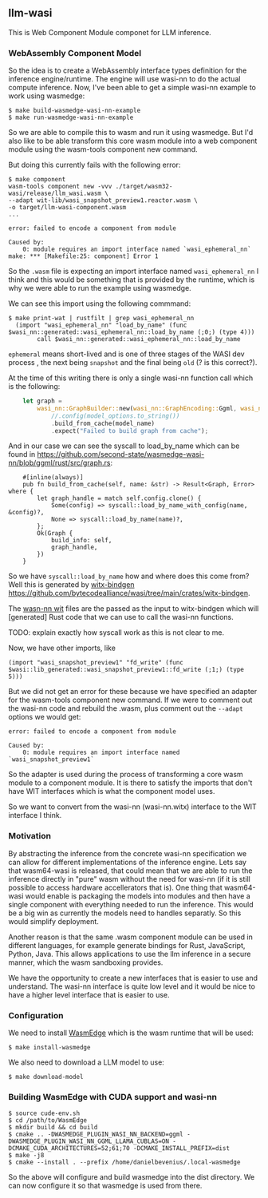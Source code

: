 ## llm-wasi
This is Web Component Module componet for LLM inference.

### WebAssembly Component Model
So the idea is to create a WebAssembly interface types definition for the
inference engine/runtime. The engine will use wasi-nn to do the actual compute
inference. 
Now, I've been able to get a simple wasi-nn example to work using wasmedge:
```console
$ make build-wasmedge-wasi-nn-example
$ make run-wasmedge-wasi-nn-example
```

So we are able to compile this to wasm and run it using wasmedge. But I'd also
like to be able transform this core wasm module into a web component module
using the wasm-tools component new command. 

But doing this currently fails with the following error:
```console
$ make component 
wasm-tools component new -vvv ./target/wasm32-wasi/release/llm_wasi.wasm \
--adapt wit-lib/wasi_snapshot_preview1.reactor.wasm \
-o target/llm-wasi-component.wasm
...

error: failed to encode a component from module

Caused by:
    0: module requires an import interface named `wasi_ephemeral_nn`
make: *** [Makefile:25: component] Error 1
```

So the `.wasm` file is expecting an import interface named `wasi_ephemeral_nn` I
think and this would be something that is provided by the runtime, which is why
we were able to run the example using wasmedge.

We can see this import using the following commmand:
```console
$ make print-wat | rustfilt | grep wasi_ephemeral_nn
  (import "wasi_ephemeral_nn" "load_by_name" (func $wasi_nn::generated::wasi_ephemeral_nn::load_by_name (;0;) (type 4)))
        call $wasi_nn::generated::wasi_ephemeral_nn::load_by_name
```
`ephemeral` means short-lived and is one of three stages of the WASI dev process
, the next being `snapshot` and the final being `old` (? is this correct?).

At the time of this writing there is only a single wasi-nn function call which
is the following:
```rust
    let graph =
        wasi_nn::GraphBuilder::new(wasi_nn::GraphEncoding::Ggml, wasi_nn::ExecutionTarget::GPU)
            //.config(model_options.to_string())
            .build_from_cache(model_name)
            .expect("Failed to build graph from cache");
```
And in our case we can see the syscall to load_by_name which can be found in
https://github.com/second-state/wasmedge-wasi-nn/blob/ggml/rust/src/graph.rs:
```console
    #[inline(always)]                                                           
    pub fn build_from_cache(self, name: &str) -> Result<Graph, Error> where {
        let graph_handle = match self.config.clone() {
            Some(config) => syscall::load_by_name_with_config(name, &config)?,
            None => syscall::load_by_name(name)?,
        };
        Ok(Graph {
            build_info: self,
            graph_handle,
        })
    }
```
So we have `syscall::load_by_name` how and where does this come from?  
Well this is generated by [witx-bindgen] https://github.com/bytecodealliance/wasi/tree/main/crates/witx-bindgen.

The [wasn-nn wit] files are the passed as the input to witx-bindgen which will
[generated] Rust code that we can use to call the wasi-nn functions.

TODO: explain exactly how syscall work as this is not clear to me.

Now, we have other imports, like
```
(import "wasi_snapshot_preview1" "fd_write" (func $wasi::lib_generated::wasi_snapshot_preview1::fd_write (;1;) (type 5)))
```
But we did not get an error for these because we have specified an adapter
for the wasm-tools component new command. If we were to comment out the wasi-nn
code and rebuild the .wasm, plus comment out the `--adapt` options we would get:
```console
error: failed to encode a component from module

Caused by:
    0: module requires an import interface named `wasi_snapshot_preview1`
```
So the adapter is used during the process of transforming a core wasm module to
a component module. It is there to satisfy the imports that don't have WIT
interfaces which is what the component model uses.

So we want to convert from the wasi-nn (wasi-nn.witx) interface to the WIT
interface I think.

[witx-bindgen]: https://github.com/bytecodealliance/wasi/tree/main/crates/witx-bindgen.
[wasn-nn wit]:  https://github.com/WebAssembly/wasi-nn/tree/main/wit
[generated.rs]: https://github.com/second-state/wasmedge-wasi-nn/blob/ggml/rust/src/generated.rs

### Motivation
By abstracting the inference from the concrete wasi-nn specification we can
allow for different implementations of the inference engine. Lets say that
wasm64-wasi is released, that could mean that we are able to run the inference
directly in "pure" wasm without the need for wasi-nn (if it is still possible
to access hardware accellerators that is).
One thing that wasm64-wasi would enable is packaging the models into modules and
then have a single component with everything needed to run the inference. This
would be a big win as currently the models need to handles separatly. So this
would simplify deployment.

Another reason is that the same .wasm component module can be used in different
languages, for example generate bindings for Rust, JavaScript, Python, Java.
This allows applications to use the llm inference in a secure manner, which the 
wasm sandboxing provides.

We have the opportunity to create a new interfaces that is easier to use and
understand. The wasi-nn interface is quite low level and it would be nice to
have a higher level interface that is easier to use.

### Configuration
We need to install [WasmEdge](https://wasmedge.org/) which is the wasm runtime
that will be used:
```console
$ make install-wasmedge
```

We also need to download a LLM model to use:
```
$ make download-model
```

### Building WasmEdge with CUDA support and wasi-nn
```console
$ source cude-env.sh
$ cd /path/to/WasmEdge
$ mkdir build && cd build
$ cmake .. -DWASMEDGE_PLUGIN_WASI_NN_BACKEND=ggml -DWASMEDGE_PLUGIN_WASI_NN_GGML_LLAMA_CUBLAS=ON -DCMAKE_CUDA_ARCHITECTURES=52;61;70 -DCMAKE_INSTALL_PREFIX=dist
$ make -j8
$ cmake --install . --prefix /home/danielbevenius/.local-wasmedge
```
So the above will configure and build wasmedge into the dist directory. We
can now configure it so that wasmedge is used from there.
